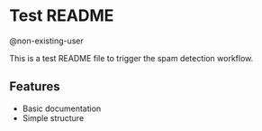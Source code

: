 # Test README
@non-existing-user

This is a test README file to trigger the spam detection workflow.

## Features

- Basic documentation
- Simple structure
